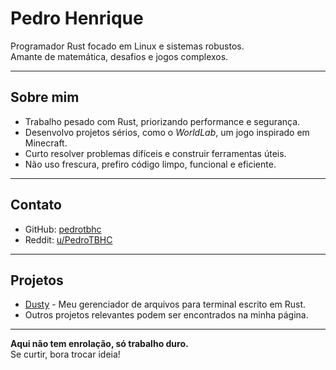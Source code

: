 # Pedro Henrique

Programador Rust focado em Linux e sistemas robustos.  
Amante de matemática, desafios e jogos complexos.

---

## Sobre mim

- Trabalho pesado com Rust, priorizando performance e segurança.  
- Desenvolvo projetos sérios, como o *WorldLab*, um jogo inspirado em Minecraft.  
- Curto resolver problemas difíceis e construir ferramentas úteis.  
- Não uso frescura, prefiro código limpo, funcional e eficiente.

---

## Contato

- GitHub: [pedrotbhc](https://github.com/pedrotbhc)  
- Reddit: [u/PedroTBHC](https://www.reddit.com/user/PedroTBHC)

---

## Projetos
- [Dusty](https://github.com/pedrotbhc/dusty) - Meu gerenciador de arquivos para terminal escrito em Rust.
- Outros projetos relevantes podem ser encontrados na minha página.

---

**Aqui não tem enrolação, só trabalho duro.**  
Se curtir, bora trocar ideia!
<!--
**pedrotbhc/pedrotbhc** is a ✨ _special_ ✨ repository because its `README.md` (this file) appears on your GitHub profile.

Here are some ideas to get you started:

- 🔭 I’m currently working on ...
- 🌱 I’m currently learning ...
- 👯 I’m looking to collaborate on ...
- 🤔 I’m looking for help with ...
- 💬 Ask me about ...
- 📫 How to reach me: ...
- 😄 Pronouns: ...
- ⚡ Fun fact: ...
-->
